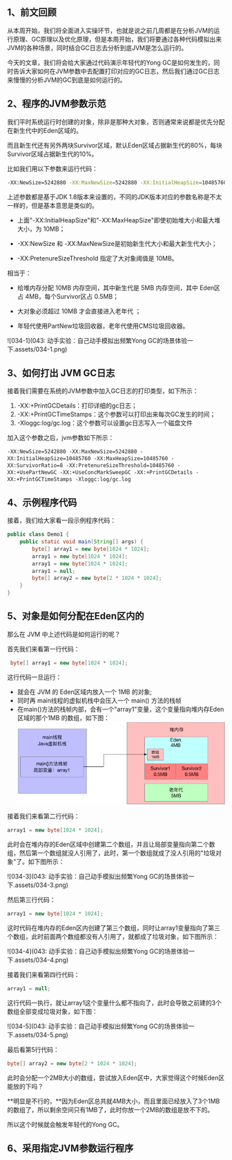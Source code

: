 ## 1、前文回顾

从本周开始，我们将全面进入实操环节，也就是说之前几周都是在分析JVM的运行原理、GC原理以及优化原理，但是本周开始，我们将要通过各种代码模拟出来JVM的各种场景，同时结合GC日志去分析到底JVM是怎么运行的。

今天的文章，我们将会给大家通过代码演示年轻代的Yong GC是如何发生的，同时告诉大家如何在JVM参数中去配置打印对应的GC日志，然后我们通过GC日志来慢慢的分析JVM的GC到底是如何运行的。

## 2、程序的JVM参数示范

我们平时系统运行时创建的对象，除非是那种大对象，否则通常来说都是优先分配在新生代中的Eden区域的。

而且新生代还有另外两块Survivor区域，默认Eden区域占据新生代的80%，每块Survivor区域占据新生代的10%。

比如我们用以下参数来运行代码：

```BASH
-XX:NewSize=5242880 -XX:MaxNewSize=5242880 -XX:InitialHeapSize=10485760 -XX:MaxHeapSize=10485760 -XX:SurvivorRatio=8 -XX:PretenureSizeThreshold=10485760 -XX:+UsePartNewGC -XX:+UseConcMarkSweepGC
```

上述参数都是基于JDK 1.8版本来设置的，不同的JDK版本对应的参数名称是不太一样的，但是基本意思是类似的。

- 上面"-XX:InitialHeapSize"和"-XX:MaxHeapSize"即使初始堆大小和最大堆大小，为 10MB；

- -XX:NewSize 和 -XX:MaxNewSize是初始新生代大小和最大新生代大小；
- -XX:PretenureSizeThreshold 指定了大对象阈值是 10MB。

相当于：

- 给堆内存分配 10MB 内存空间，其中新生代是 5MB 内存空间，其中 Eden区占 4MB，每个Survivor区占 0.5MB；

- 大对象必须超过 10MB 才会直接进入老年代 ；

- 年轻代使用PartNew垃圾回收器，老年代使用CMS垃圾回收器。

  

![034-1](043: 动手实验：自己动手模拟出频繁Yong GC的场景体验一下.assets/034-1.png)

## 3、如何打出 JVM GC日志

接着我们需要在系统的JVM参数中加入GC日志的打印类型，如下所示：

1. -XX:+PrintGCDetails：打印详细的gc日志；
2. -XX:+PrintGCTimeStamps：这个参数可以打印出来每次GC发生的时间；
3. -Xloggc:log/gc.log：这个参数可以设置gc日志写入一个磁盘文件

加入这个参数之后，jvm参数如下所示：

```
-XX:NewSize=5242880 -XX:MaxNewSize=5242880 -XX:InitialHeapSize=10485760 -XX:MaxHeapSize=10485760 -XX:SurvivorRatio=8 -XX:PretenureSizeThreshold=10485760 -XX:+UsePartNewGC -XX:+UseConcMarkSweepGC -XX:+PrintGCDetails -XX:+PrintGCTimeStamps -Xloggc:log/gc.log
```

## 4、示例程序代码

接着，我们给大家看一段示例程序代码：

```java
public class Demo1 {
	public static void main(String[] args) {
        byte[] array1 = new byte[1024 * 1024];
        array1 = new byte[1024 * 1024];
        array1 = new byte[1024 * 1024];
        array1 = null;
        byte[] array2 = new byte[2 * 1024 * 1024];
    }
}
```

## 5、对象是如何分配在Eden区内的

那么在 JVM 中上述代码是如何运行的呢？

首先我们来看第一行代码：

```java
 byte[] array1 = new byte[1024 * 1024];
```

这行代码一旦运行：

- 就会在 JVM 的 Eden区域内放入一个 1MB 的对象;
- 同时再 main线程的虚拟机栈中会压入一个 main() 方法的栈帧
- 在main()方法的栈帧内部，会有一个"array1"变量，这个变量指向堆内存Eden区域的那个1MB 的数组，如下图：
  <img src="043: 动手实验：自己动手模拟出频繁Yong GC的场景体验一下.assets/034-2.png" alt="034-2" style="zoom:100%;" />

接着我们来看第二行代码：

```java
array1 = new byte[1024 * 1024];
```

此时会在堆内存的Eden区域中创建第二个数组，并且让局部变量指向第二个数组，然后第一个数组就没人引用了，此时，第一个数组就成了没人引用的"垃圾对象"了。如下图所示：

![034-3](043: 动手实验：自己动手模拟出频繁Yong GC的场景体验一下.assets/034-3.png)

然后第三行代码：

```java
array1 = new byte[1024 * 1024];
```

这时代码在堆内存的Eden区内创建了第三个数组，同时让array1变量指向了第三个数组，此时前面两个数组都没有人引用了，就都成了垃圾对象，如下图所示：

![034-4](043: 动手实验：自己动手模拟出频繁Yong GC的场景体验一下.assets/034-4.png)

接着我们来看第四行代码：

```java
array1 = null;
```

这行代码一执行，就让array1这个变量什么都不指向了，此时会导致之前建的3个数组全部变成垃圾对象，如下图：

![034-5](043: 动手实验：自己动手模拟出频繁Yong GC的场景体验一下.assets/034-5.png)

最后看第5行代码：

```java
byte[] array2 = new byte[2 * 1024 * 1024];
```

此时会分配一个2MB大小的数组，尝试放入Eden区中，大家觉得这个时候Eden区能放的下吗？

**明显是不行的，**因为Eden区总共就4MB大小，而且里面已经放入了3个1MB的数组了，所以剩余空间只有1MB了，此时你放一个2MB的数组是放不下的。

所以这个时候就会触发年轻代的Yong GC。

## 6、采用指定JVM参数运行程序

